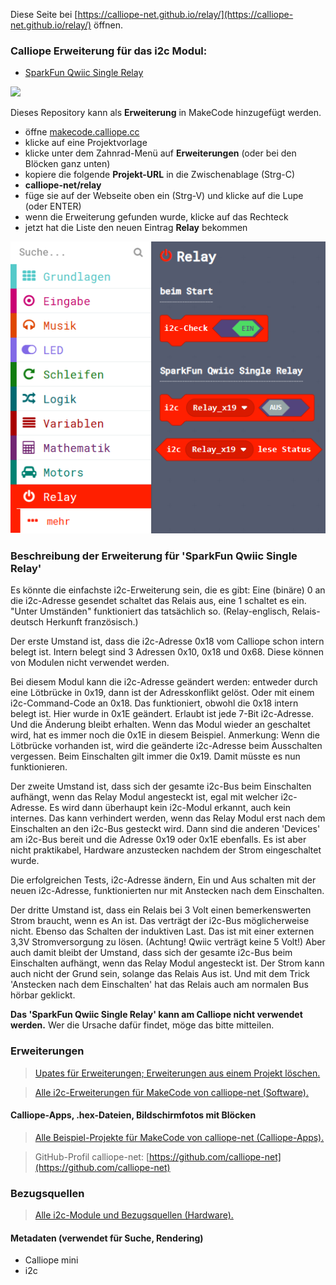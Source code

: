 
Diese Seite bei [https://calliope-net.github.io/relay/](https://calliope-net.github.io/relay/) öffnen.

### Calliope Erweiterung für das i2c Modul:

* [SparkFun Qwiic Single Relay](https://www.sparkfun.com/products/15093)

![](https://cdn.sparkfun.com//assets/parts/1/3/4/5/1/15093-SparkFun_Qwiic_Single_Relay-01.jpg)

Dieses Repository kann als **Erweiterung** in MakeCode hinzugefügt werden.

* öffne [makecode.calliope.cc](https://makecode.calliope.cc)
* klicke auf eine Projektvorlage
* klicke unter dem Zahnrad-Menü auf **Erweiterungen** (oder bei den Blöcken ganz unten)
* kopiere die folgende **Projekt-URL** in die Zwischenablage (Strg-C)
* **calliope-net/relay**
* füge sie auf der Webseite oben ein (Strg-V) und klicke auf die Lupe (oder ENTER)
* wenn die Erweiterung gefunden wurde, klicke auf das Rechteck
* jetzt hat die Liste den neuen Eintrag **Relay** bekommen

![](blocks.png)

### Beschreibung der Erweiterung für 'SparkFun Qwiic Single Relay'

Es könnte die einfachste i2c-Erweiterung sein, die es gibt: Eine (binäre) 0 an die i2c-Adresse gesendet schaltet das Relais aus, eine 1 schaltet es ein.
"Unter Umständen" funktioniert das tatsächlich so. (Relay-englisch, Relais-deutsch Herkunft französisch.)

Der erste Umstand ist, dass die i2c-Adresse 0x18 vom Calliope schon intern belegt ist. Intern belegt sind 3 Adressen 0x10, 0x18 und 0x68. 
Diese können von Modulen nicht verwendet werden.

Bei diesem Modul kann die i2c-Adresse geändert werden: entweder durch eine Lötbrücke in 0x19, dann ist der Adresskonflikt gelöst.
Oder mit einem i2c-Command-Code an 0x18. Das funktioniert, obwohl die 0x18 intern belegt ist. Hier wurde in 0x1E geändert. Erlaubt ist jede 7-Bit i2c-Adresse.
Und die Änderung bleibt erhalten. Wenn das Modul wieder an geschaltet wird, hat es immer noch die 0x1E in diesem Beispiel.
Anmerkung: Wenn die Lötbrücke vorhanden ist, wird die geänderte i2c-Adresse beim Ausschalten vergessen. Beim Einschalten gilt immer die 0x19. Damit müsste es nun funktionieren.

Der zweite Umstand ist, dass sich der gesamte i2c-Bus beim Einschalten aufhängt, wenn das Relay Modul angesteckt ist, egal mit welcher i2c-Adresse. Es wird dann überhaupt kein i2c-Modul erkannt, auch kein 
internes. Das kann verhindert werden, wenn das Relay Modul erst nach dem Einschalten an den i2c-Bus gesteckt wird. Dann sind die anderen 'Devices' am i2c-Bus bereit und die Adresse 0x19 oder 0x1E ebenfalls.
Es ist aber nicht praktikabel, Hardware anzustecken nachdem der Strom eingeschaltet wurde.

Die erfolgreichen Tests, i2c-Adresse ändern, Ein und Aus schalten mit der neuen i2c-Adresse, funktionierten nur mit Anstecken nach dem Einschalten.

Der dritte Umstand ist, dass ein Relais bei 3 Volt einen bemerkenswerten Strom braucht, wenn es An ist. Das verträgt der i2c-Bus möglicherweise nicht. Ebenso das Schalten der induktiven Last.
Das ist mit einer externen 3,3V Stromversorgung zu lösen. (Achtung! Qwiic verträgt keine 5 Volt!) 
Aber auch damit bleibt der Umstand, dass sich der gesamte i2c-Bus beim Einschalten aufhängt, wenn das Relay Modul angesteckt ist.
Der Strom kann auch nicht der Grund sein, solange das Relais Aus ist. Und mit dem Trick 'Anstecken nach dem Einschalten' hat das Relais auch am normalen Bus hörbar geklickt.

**Das 'SparkFun Qwiic Single Relay' kann am Calliope nicht verwendet werden.** Wer die Ursache dafür findet, möge das bitte mitteilen.

### Erweiterungen

> [Upates für Erweiterungen; Erweiterungen aus einem Projekt löschen.](https://calliope-net.github.io/i2c-liste#updates)

> [Alle i2c-Erweiterungen für MakeCode von calliope-net (Software).](https://calliope-net.github.io/i2c-liste#erweiterungen)

#### Calliope-Apps, .hex-Dateien, Bildschirmfotos mit Blöcken

> [Alle Beispiel-Projekte für MakeCode von calliope-net (Calliope-Apps).](https://calliope-net.github.io/i2c-liste#programmierbeispiele)

> GitHub-Profil calliope-net: [https://github.com/calliope-net](https://github.com/calliope-net)

### Bezugsquellen

> [Alle i2c-Module und Bezugsquellen (Hardware).](https://calliope-net.github.io/i2c-liste#bezugsquellen)

#### Metadaten (verwendet für Suche, Rendering)

* Calliope mini
* i2c
